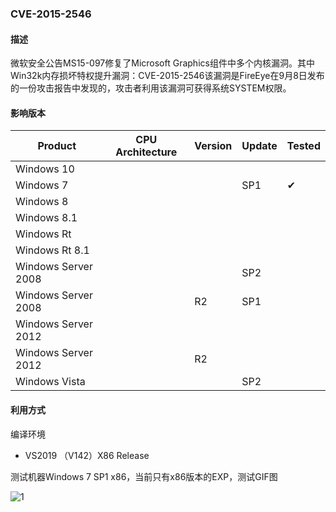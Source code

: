 ### CVE-2015-2546

#### 描述

微软安全公告MS15-097修复了Microsoft Graphics组件中多个内核漏洞。其中Win32k内存损坏特权提升漏洞：CVE-2015-2546该漏洞是FireEye在9月8日发布的一份攻击报告中发现的，攻击者利用该漏洞可获得系统SYSTEM权限。

#### 影响版本

| Product             | CPU Architecture | Version | Update | Tested             |
| ------------------- | ---------------- | ------- | ------ | ------------------ |
| Windows 10          |                  |         |        |                    |
| Windows 7           |                  |         | SP1    | &#10004; |
| Windows 8           |                  |         |        |                    |
| Windows 8.1         |                  |         |        |                    |
| Windows Rt          |                  |         |        |                    |
| Windows Rt 8.1      |                  |         |        |                    |
| Windows Server 2008 |                  |         | SP2    |                    |
| Windows Server 2008 |                  | R2      | SP1    |                    |
| Windows Server 2012 |                  |         |        |                    |
| Windows Server 2012 |                  | R2      |        |                    |
| Windows Vista       |                  |         | SP2    |                    |

#### 利用方式

编译环境

- VS2019 （V142）X86 Release

测试机器Windows 7 SP1 x86，当前只有x86版本的EXP，测试GIF图

![1](https://github.com/Ascotbe/Random-img/blob/master/WindowsKernelExploits/CVE-2015-2546_win7_x86.gif?raw=true)

